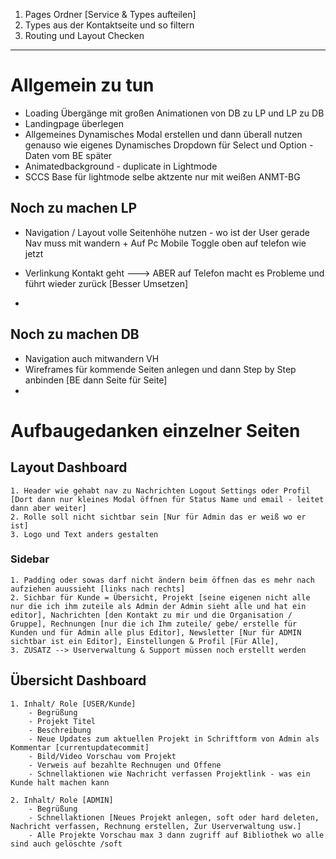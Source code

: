 1. Pages Ordner [Service & Types aufteilen]
2. Types aus der Kontaktseite und so filtern
3. Routing und Layout Checken





---

# Allgemein zu tun 

- Loading Übergänge mit großen Animationen von DB zu LP und LP zu DB 
- Landingpage überlegen
- Allgemeines Dynamisches Modal erstellen und dann überall nutzen genauso wie eigenes Dynamisches Dropdown für Select und Option - Daten vom BE später
- Animatedbackground - duplicate in Lightmode
- SCCS Base für lightmode selbe aktzente nur mit weißen ANMT-BG

## Noch zu machen LP 

- Navigation / Layout volle Seitenhöhe nutzen - wo ist der User gerade Nav muss mit wandern + Auf Pc Mobile Toggle oben auf telefon wie jetzt 

- Verlinkung Kontakt geht ---> ABER auf Telefon macht es Probleme und führt wieder zurück [Besser Umsetzen]
-  

## Noch zu machen DB

- Navigation auch mitwandern VH
- Wireframes für kommende Seiten anlegen und dann Step by Step anbinden [BE dann Seite für Seite]
- 




# Aufbaugedanken einzelner Seiten

## Layout Dashboard

    1. Header wie gehabt nav zu Nachrichten Logout Settings oder Profil [Dort dann nur kleines Modal öffnen für Status Name und email - leitet dann aber weiter]
    2. Rolle soll nicht sichtbar sein [Nur für Admin das er weiß wo er ist]
    3. Logo und Text anders gestalten

### Sidebar

    1. Padding oder sowas darf nicht ändern beim öffnen das es mehr nach aufziehen auussieht [links nach rechts]
    2. Sichbar für Kunde = Übersicht, Projekt [seine eigenen nicht alle nur die ich ihm zuteile als Admin der Admin sieht alle und hat ein editor], Nachrichten [den Kontakt zu mir und die Organisation / Gruppe], Rechnungen [nur die ich Ihm zuteile/ gebe/ erstelle für Kunden und für Admin alle plus Editor], Newsletter [Nur für ADMIN sichtbar ist ein Editor], Einstellungen & Profil [Für Alle],  
    3. ZUSATZ --> Userverwaltung & Support müssen noch erstellt werden

## Übersicht Dashboard
    
    1. Inhalt/ Role [USER/Kunde]
        - Begrüßung
        - Projekt Titel
        - Beschreibung
        - Neue Updates zum aktuellen Projekt in Schriftform von Admin als Kommentar [currentupdatecommit]
        - Bild/Video Vorschau vom Projekt   
        - Verweis auf bezahlte Rechnugen und Offene
        - Schnellaktionen wie Nachricht verfassen Projektlink - was ein Kunde halt machen kann 

    2. Inhalt/ Role [ADMIN]
        - Begrüßung
        - Schnellaktionen [Neues Projekt anlegen, soft oder hard deleten, Nachricht verfassen, Rechnung erstellen, Zur Userverwaltung usw.]
        - Alle Projekte Vorschau max 3 dann zugriff auf Bibliothek wo alle sind auch gelöschte /soft  

    